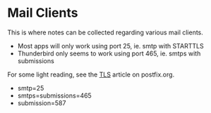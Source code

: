 # Mail Clients

This is where notes can be collected regarding various mail clients.

* Most apps will only work using port 25, ie. smtp with STARTTLS
* Thunderbird only seems to work using port 465, ie. smtps with submissions

For some light reading, see the [TLS](https://www.postfix.org/TLS_README.html) article on postfix.org.

* smtp=25
* smtps=submissions=465
* submission=587

